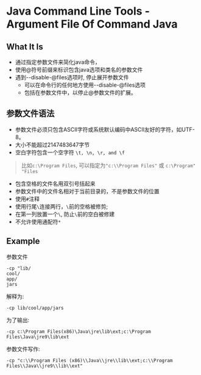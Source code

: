 # Java Command Line Tools - Argument File Of Command Java

## What It Is

- 通过指定参数文件来简化java命令，
- 使用@符号前缀来标识包含java选项和类名的参数文件
- 遇到--disable-@files选项时, 停止展开参数文件
  - 可以在命令行的任何地方使用--disable-@files选项
  - 包括在参数文件中，以停止@参数文件的扩展。

## 参数文件语法

- 参数文件必须只包含ASCII字符或系统默认编码中ASCII友好的字符，如UTF-8。
- 大小不能超过2147483647字节
- 空白字符包含一个空字符 `\t, \n, \r, and \f`

> 比如`c:\Program Files`, 可以指定为`"c:\\Program Files"` 或 `c:\Program" "Files`

- 包含空格的文件名用双引号括起来
- 参数文件中的文件名相对于当前目录的，不是参数文件的位置
- 使用`#`注释
- 使用行尾`\`连接两行，`\`前的空格被修剪;
- 在第一列放置一个`\`, 防止`\`前的空白被修建
- 不允许使用通配符`*`

## Example

参数文件

```
-cp "lib/
cool/
app/
jars
```

解释为:

```
-cp lib/cool/app/jars
```

为了输出:

```shell
-cp c:\Program Files(x86)\Java\jre\lib\ext;c:\Program Files\Java\jre9\lib\ext
```

参数文件写作: 

```
-cp "c:\\Program Files (x86)\\Java\\jre\\lib\\ext;c:\\Program Files\\Java\\jre9\\lib\\ext"
```



